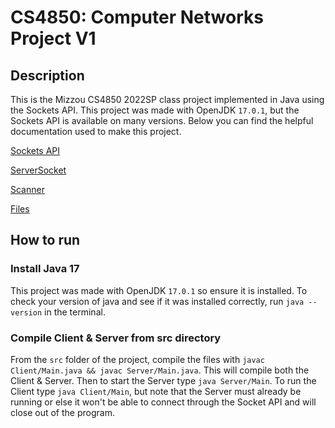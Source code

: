 # CS4850: Computer Networks Project V1

## Description

This is the Mizzou CS4850 2022SP class project implemented in Java using the Sockets API. This project was made with OpenJDK `17.0.1`, but the Sockets API is available on many versions. Below you can find the helpful documentation used to make this project.

[Sockets API](https://docs.oracle.com/en/java/javase/17/docs/api/java.base/java/net/Socket.html)

[ServerSocket](https://docs.oracle.com/en/java/javase/17/docs/api/java.base/java/net/ServerSocket.html)

[Scanner](https://docs.oracle.com/en/java/javase/17/docs/api/java.base/java/util/Scanner.html)

[Files](https://docs.oracle.com/en/java/javase/17/docs/api/java.base/java/nio/file/Files.html)

## How to run

### Install Java 17

This project was made with OpenJDK `17.0.1` so ensure it is installed. To check your version of java and see if it was installed correctly, run `java --version` in the terminal.

### Compile Client & Server from src directory

From the `src` folder of the project, compile the files with `javac Client/Main.java && javac Server/Main.java`. This will compile both the Client & Server. Then to start the Server type `java Server/Main`. To run the Client type `java Client/Main`, but note that the Server must already be running or else it won't be able to connect through the Socket API and will close out of the program.